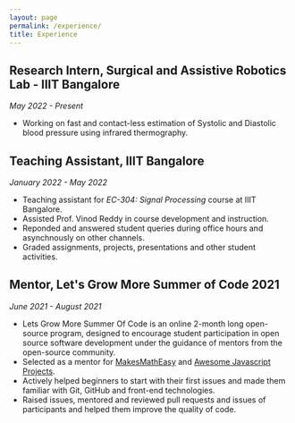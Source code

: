 ```yaml
---
layout: page
permalink: /experience/
title: Experience
---
```



<h2>Research Intern, Surgical and Assistive Robotics Lab - IIIT Bangalore</h2> 
<div><em>May 2022 - Present</em></div>

- Working on fast and contact-less estimation of Systolic and Diastolic blood pressure using infrared thermography.

<h2>Teaching Assistant, IIIT Bangalore</h2>
<div><em>January 2022 - May 2022</em></div>

- Teaching assistant for <em>EC-304: Signal Processing</em> course at IIIT Bangalore. 
- Assisted <a>Prof. Vinod Reddy</a> in course development and instruction.
- Reponded and answered student queries during office hours and asynchnously on other channels.
- Graded assignments, projects, presentations and other student activities.

<h2>Mentor, Let's Grow More Summer of Code 2021</h2>
<div><em>June 2021 - August 2021</em></div>

- Lets Grow More Summer Of Code is an online 2-month long open-source program, designed to encourage student participation in open source software development under the guidance of mentors from the open-source community.
- Selected as a mentor for <a href="https://github.com/makesmatheasy/makesmatheasy">MakesMathEasy</a> and <a href="https://github.com/Vishal-raj-1/Awesome-JavaScript-Projects">Awesome Javascript Projects</a>.
- Actively helped beginners to start with their first issues and made them familiar with Git, GitHub and front-end technologies.
- Raised issues, mentored and reviewed pull requests and issues of participants and helped them improve the quality of code.
